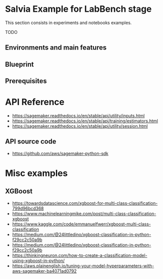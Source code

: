 # Salvia Example for LabBench stage

This section consists in experiments and notebooks examples.

TODO

## Environments and main features

## Blueprint


## Prerequisites


# API Reference

- https://sagemaker.readthedocs.io/en/stable/api/utility/inputs.html
- https://sagemaker.readthedocs.io/en/stable/api/training/estimators.html
- https://sagemaker.readthedocs.io/en/stable/api/utility/session.html

## API source code 
- https://github.com/aws/sagemaker-python-sdk


# Misc examples

## XGBoost

- https://towardsdatascience.com/xgboost-for-multi-class-classification-799d96bcd368
- https://www.machinelearningmike.com/post/multi-class-classification-xgboost
- https://www.kaggle.com/code/emmanuelfwerr/xgboost-multi-class-classification
- https://medium.com/@24littledino/xgboost-classification-in-python-f29cc2c50a9b
- https://medium.com/@24littledino/xgboost-classification-in-python-f29cc2c50a9b
- https://thinkingneuron.com/how-to-create-a-classification-model-using-xgboost-in-python/
- https://aws.plainenglish.io/tuning-your-model-hyperparameters-with-aws-sagemaker-ba4071ad0792